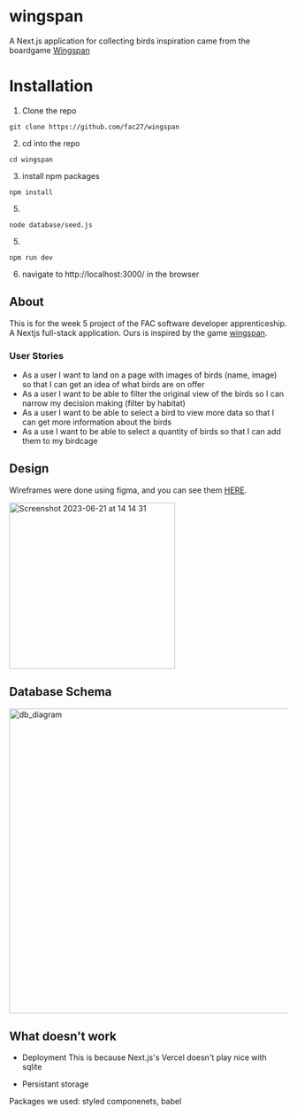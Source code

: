 # wingspan

A Next.js application for collecting birds
inspiration came from the boardgame [Wingspan](https://stonemaiergames.com/games/wingspan/)

# Installation
1. Clone the repo
```
git clone https://github.com/fac27/wingspan
```
2. cd into the repo
```
cd wingspan
```
3. install npm packages
```
npm install
```
5.
```
node database/seed.js
```
5.
```
npm run dev
```
6. navigate to http://localhost:3000/ in the browser

   
## About

This is for the week 5 project of the FAC software developer apprenticeship. A Nextjs full-stack application. Ours is inspired by the game [wingspan](https://stonemaiergames.com/games/wingspan/).

### User Stories 
- As a user I want to land on a page with images of birds (name, image) so that I can get an idea of what birds are on offer
- As a user I want to be able to filter the original view of the birds so I can narrow my decision making (filter by habitat)
- As a user I want to be able to select a bird to view more data so that I can get more information about the birds
- As a use I want to be able to select a quantity of birds so that I can add them to my birdcage

## Design 

Wireframes were done using figma, and you can see them [HERE](https://www.figma.com/file/iiODlCs5mHMrSqUgyhGMW3/Homepage?type=design).

<img width="300" alt="Screenshot 2023-06-21 at 14 14 31" src="https://github.com/fac27/wingspan/assets/98838967/bef4fbae-ea10-4ef2-91d8-03ed2c0bf3cb">


## Database Schema

<img width="550" alt="db_diagram" src="https://github.com/fac27/wingspan/assets/23071495/19c9c84f-59a0-43a4-8e1a-50d00ba61410">

## What doesn't work

- Deployment
This is because Next.js's Vercel doesn't play nice with sqlite

- Persistant storage

Packages we used: styled componenets, babel
